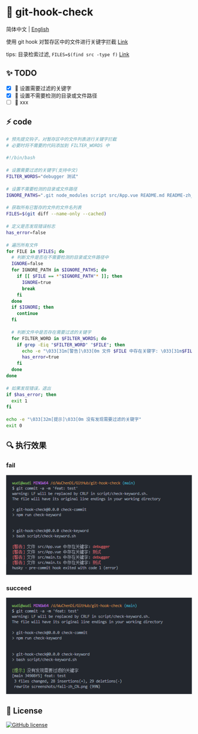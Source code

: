 # 🚀 git-hook-check

简体中文 | [English](./README.md)

使用 git hook 对暂存区中的文件进行关键字拦截 [Link](./script/check-keyword.sh)

tips: 目录检索过滤, `FILES=$(find src -type f)` [Link](./script/file-check-keyword.sh)

## ✨ TODO

- [x] 🔨 设置需要过滤的关键字
- [x] 🔨 设置不需要检测的目录或文件路径
- [ ] 🔨 xxx

## ⚡ code

```sh
# 预先提交钩子，对暂存区中的文件列表进行关键字拦截
# 必要时将不需要的代码添加到 FILTER_WORDS 中

#!/bin/bash

# 设置需要过滤的关键字(支持中文)
FILTER_WORDS="debugger 测试"

# 设置不需要检测的目录或文件路径
IGNORE_PATHS=".git node_modules script src/App.vue README.md README-zh_CN.md"

# 获取所有已暂存的文件的文件名列表
FILES=$(git diff --name-only --cached)

# 定义是否发现错误标志
has_error=false

# 遍历所有文件
for FILE in $FILES; do
  # 判断文件是否在不需要检测的目录或文件路径中
  IGNORE=false
  for IGNORE_PATH in $IGNORE_PATHS; do
    if [[ $FILE == *"$IGNORE_PATH"* ]]; then
      IGNORE=true
      break
    fi
  done
  if $IGNORE; then
    continue
  fi

  # 判断文件中是否存在需要过滤的关键字
  for FILTER_WORD in $FILTER_WORDS; do
    if grep -Eiq "$FILTER_WORD" "$FILE"; then
      echo -e "\033[31m[警告]\033[0m 文件 $FILE 中存在关键字: \033[31m$FILTER_WORD\033[0m"
      has_error=true
    fi
  done
done

# 如果发现错误，退出
if $has_error; then
  exit 1
fi

echo -e "\033[32m[提示]\033[0m 没有发现需要过滤的关键字"
exit 0

```

## 🔍 执行效果

### fail

![fail](./screenshots/fail-zh_CN.png)

### succeed

![succeed](./screenshots/succeed-zh_CN.png)

## 🎈 License

[![GitHub license](https://img.shields.io/github/license/HJFront/gotabit-sdk-vue)](https://github.com/HJFront/gotabit-sdk-vue/blob/master/LICENSE)